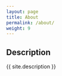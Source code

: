 ```yaml
---
layout: page
title: About
permalink: /about/
weight: 9
---
```

## Description
{{ site.description }}
